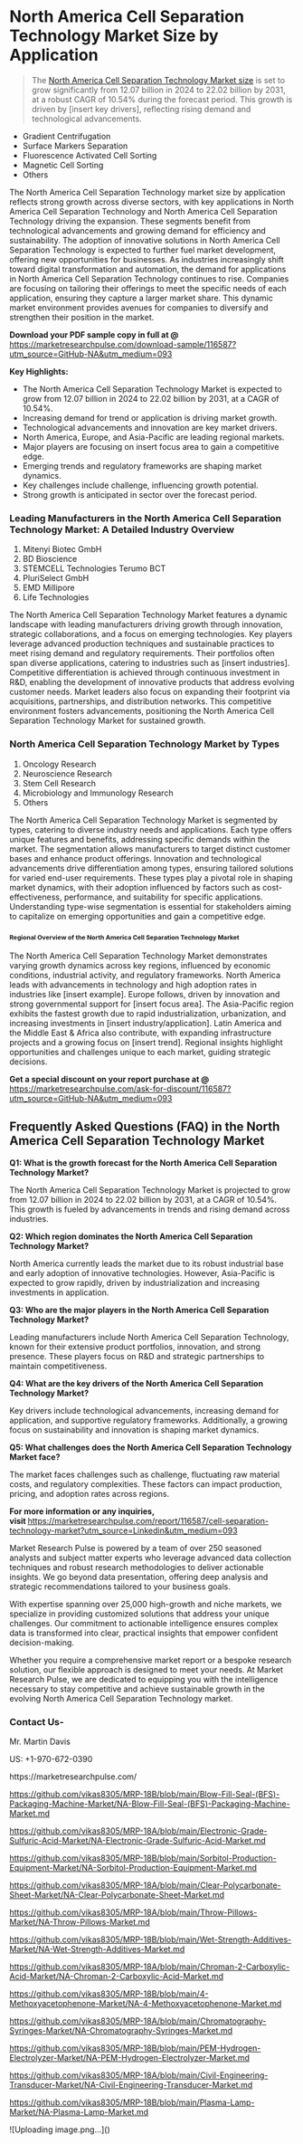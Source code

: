 <h1>North America Cell Separation Technology Market&nbsp;Size by Application</h1><blockquote><p>The <a href="https://marketresearchpulse.com/download-sample/116587?utm_source=GitHub-NA&amp;utm_medium=093">North America Cell Separation Technology Market size</a> is set to grow significantly from 12.07 billion in 2024 to 22.02 billion by 2031, at a robust CAGR of 10.54% during the forecast period. This growth is driven by [insert key drivers], reflecting rising demand and technological advancements.</p></blockquote><ul><li>Gradient Centrifugation<li> Surface Markers Separation<li> Fluorescence Activated Cell Sorting<li> Magnetic Cell Sorting<li> Others</li></ul><p>The North America Cell Separation Technology market size by application reflects strong growth across diverse sectors, with key applications in North America Cell Separation Technology and North America Cell Separation Technology driving the expansion. These segments benefit from technological advancements and growing demand for efficiency and sustainability. The adoption of innovative solutions in North America Cell Separation Technology is expected to further fuel market development, offering new opportunities for businesses. As industries increasingly shift toward digital transformation and automation, the demand for applications in North America Cell Separation Technology continues to rise. Companies are focusing on tailoring their offerings to meet the specific needs of each application, ensuring they capture a larger market share. This dynamic market environment provides avenues for companies to diversify and strengthen their position in the market.</p><p><strong>Download your PDF sample copy in full at @ </strong><a href="https://marketresearchpulse.com/download-sample/116587?utm_source=GitHub-NA&amp;utm_medium=093">https://marketresearchpulse.com/download-sample/116587?utm_source=GitHub-NA&amp;utm_medium=093</a></p><p><strong>Key Highlights: </strong></p><ul><li>The North America Cell Separation Technology Market is expected to grow from 12.07 billion in 2024 to 22.02 billion by 2031, at a CAGR of 10.54%.</li><li>Increasing demand for trend or application is driving market growth.</li><li>Technological advancements and innovation are key market drivers.</li><li>North America, Europe, and Asia-Pacific are leading regional markets.</li><li>Major players are focusing on insert focus area to gain a competitive edge.</li><li>Emerging trends and regulatory frameworks are shaping market dynamics.</li><li>Key challenges include challenge, influencing growth potential.</li><li>Strong growth is anticipated in sector over the forecast period.</li></ul><h3>Leading Manufacturers in the North America Cell Separation Technology Market: A Detailed Industry Overview</h3><ol><li>Mitenyi Biotec GmbH</li><li>BD Bioscience</li><li>STEMCELL Technologies Terumo BCT</li><li>PluriSelect GmbH</li><li>EMD Millipore</li><li>Life Technologies</li></ol><div class="flex max-w-full flex-col flex-grow"><div class="min-h-8 text-message flex w-full flex-col items-end gap-2 whitespace-normal break-words [.text-message+&amp;]:mt-5" dir="auto" data-message-author-role="assistant" data-message-id="fd8432e4-4910-450d-b182-61b7bfb0a01f" data-message-model-slug="gpt-4o"><div class="flex w-full flex-col gap-1 empty:hidden first:pt-[3px]"><div class="markdown prose w-full break-words dark:prose-invert light"><p>The North America Cell Separation Technology Market features a dynamic landscape with leading manufacturers driving growth through innovation, strategic collaborations, and a focus on emerging technologies. Key players leverage advanced production techniques and sustainable practices to meet rising demand and regulatory requirements. Their portfolios often span diverse applications, catering to industries such as [insert industries]. Competitive differentiation is achieved through continuous investment in R&amp;D, enabling the development of innovative products that address evolving customer needs. Market leaders also focus on expanding their footprint via acquisitions, partnerships, and distribution networks. This competitive environment fosters advancements, positioning the North America Cell Separation Technology Market for sustained growth.</p></div></div></div></div><h3>North America Cell Separation Technology Market by Types</h3><ol><li>Oncology Research<li> Neuroscience Research<li> Stem Cell Research<li> Microbiology and Immunology Research<li> Others</li></ol><div class="flex max-w-full flex-col flex-grow"><div class="min-h-8 text-message flex w-full flex-col items-end gap-2 whitespace-normal break-words [.text-message+&amp;]:mt-5" dir="auto" data-message-author-role="assistant" data-message-id="084470be-0bb7-4664-bddf-5156b4f41249" data-message-model-slug="gpt-4o-mini"><div class="flex w-full flex-col gap-1 empty:hidden first:pt-[3px]"><div class="markdown prose w-full break-words dark:prose-invert light"><p>The North America Cell Separation Technology Market is segmented by types, catering to diverse industry needs and applications. Each type offers unique features and benefits, addressing specific demands within the market. The segmentation allows manufacturers to target distinct customer bases and enhance product offerings. Innovation and technological advancements drive differentiation among types, ensuring tailored solutions for varied end-user requirements. These types play a pivotal role in shaping market dynamics, with their adoption influenced by factors such as cost-effectiveness, performance, and suitability for specific applications. Understanding type-wise segmentation is essential for stakeholders aiming to capitalize on emerging opportunities and gain a competitive edge.</p></div></div></div></div><h3><span style="font-size: 11px;">Regional Overview of the North America Cell Separation Technology Market</span></h3><div class="flex max-w-full flex-col flex-grow"><div class="min-h-8 text-message flex w-full flex-col items-end gap-2 whitespace-normal break-words [.text-message+&amp;]:mt-5" dir="auto" data-message-author-role="assistant" data-message-id="e9038762-ce64-4e30-91c9-9bd413514231" data-message-model-slug="gpt-4o-mini"><div class="flex w-full flex-col gap-1 empty:hidden first:pt-[3px]"><div class="markdown prose w-full break-words dark:prose-invert light"><p>The North America Cell Separation Technology Market demonstrates varying growth dynamics across key regions, influenced by economic conditions, industrial activity, and regulatory frameworks. North America leads with advancements in technology and high adoption rates in industries like [insert example]. Europe follows, driven by innovation and strong governmental support for [insert focus area]. The Asia-Pacific region exhibits the fastest growth due to rapid industrialization, urbanization, and increasing investments in [insert industry/application]. Latin America and the Middle East &amp; Africa also contribute, with expanding infrastructure projects and a growing focus on [insert trend]. Regional insights highlight opportunities and challenges unique to each market, guiding strategic decisions.</p></div></div></div></div><p><strong>Get a special discount on your report purchase at @ </strong><a href="https://marketresearchpulse.com/ask-for-discount/116587?utm_source=GitHub-NA&amp;utm_medium=093">https://marketresearchpulse.com/ask-for-discount/116587?utm_source=GitHub-NA&amp;utm_medium=093</a></p><h2>Frequently Asked Questions (FAQ) in the North America Cell Separation Technology Market</h2><p><strong>Q1: What is the growth forecast for the North America Cell Separation Technology Market?</strong></p><p>The North America Cell Separation Technology Market is projected to grow from 12.07 billion in 2024 to 22.02 billion by 2031, at a CAGR of 10.54%. This growth is fueled by advancements in trends and rising demand across industries.</p><p><strong>Q2: Which region dominates the North America Cell Separation Technology Market?</strong></p><p>North America currently leads the market due to its robust industrial base and early adoption of innovative technologies. However, Asia-Pacific is expected to grow rapidly, driven by industrialization and increasing investments in application.</p><p><strong>Q3: Who are the major players in the North America Cell Separation Technology Market?</strong></p><p>Leading manufacturers include North America Cell Separation Technology, known for their extensive product portfolios, innovation, and strong presence. These players focus on R&amp;D and strategic partnerships to maintain competitiveness.</p><p><strong>Q4: What are the key drivers of the North America Cell Separation Technology Market?</strong></p><p>Key drivers include technological advancements, increasing demand for application, and supportive regulatory frameworks. Additionally, a growing focus on sustainability and innovation is shaping market dynamics.</p><p><strong>Q5: What challenges does the North America Cell Separation Technology Market face?</strong></p><p>The market faces challenges such as challenge, fluctuating raw material costs, and regulatory complexities. These factors can impact production, pricing, and adoption rates across regions.</p><p><strong>For more information or any inquiries, visit&nbsp;</strong><a href="https://marketresearchpulse.com/report/116587/cell-separation-technology-market?utm_source=Linkedin&utm_medium=093">https://marketresearchpulse.com/report/116587/cell-separation-technology-market?utm_source=Linkedin&utm_medium=093</a></p><p>Market Research Pulse is powered by a team of over 250 seasoned analysts and subject matter experts who leverage advanced data collection techniques and robust research methodologies to deliver actionable insights. We go beyond data presentation, offering deep analysis and strategic recommendations tailored to your business goals.</p><p>With expertise spanning over 25,000 high-growth and niche markets, we specialize in providing customized solutions that address your unique challenges. Our commitment to actionable intelligence ensures complex data is transformed into clear, practical insights that empower confident decision-making.</p><p>Whether you require a comprehensive market report or a bespoke research solution, our flexible approach is designed to meet your needs. At Market Research Pulse, we are dedicated to equipping you with the intelligence necessary to stay competitive and achieve sustainable growth in the evolving North America Cell Separation Technology market.</p><h3><strong>Contact Us-</strong></h3><p>Mr. Martin Davis</p><p>US: +1-970-672-0390</p><p>https://marketresearchpulse.com/</p><p><a href="https://github.com/vikas8305/MRP-18B/blob/main/Blow-Fill-Seal-(BFS)-Packaging-Machine-Market/NA-Blow-Fill-Seal-(BFS)-Packaging-Machine-Market.md">https://github.com/vikas8305/MRP-18B/blob/main/Blow-Fill-Seal-(BFS)-Packaging-Machine-Market/NA-Blow-Fill-Seal-(BFS)-Packaging-Machine-Market.md</a></p><p><a href="https://github.com/vikas8305/MRP-18A/blob/main/Electronic-Grade-Sulfuric-Acid-Market/NA-Electronic-Grade-Sulfuric-Acid-Market.md">https://github.com/vikas8305/MRP-18A/blob/main/Electronic-Grade-Sulfuric-Acid-Market/NA-Electronic-Grade-Sulfuric-Acid-Market.md</a></p><p><a href="https://github.com/vikas8305/MRP-18B/blob/main/Sorbitol-Production-Equipment-Market/NA-Sorbitol-Production-Equipment-Market.md">https://github.com/vikas8305/MRP-18B/blob/main/Sorbitol-Production-Equipment-Market/NA-Sorbitol-Production-Equipment-Market.md</a></p><p><a href="https://github.com/vikas8305/MRP-18A/blob/main/Clear-Polycarbonate-Sheet-Market/NA-Clear-Polycarbonate-Sheet-Market.md">https://github.com/vikas8305/MRP-18A/blob/main/Clear-Polycarbonate-Sheet-Market/NA-Clear-Polycarbonate-Sheet-Market.md</a></p><p><a href="https://github.com/vikas8305/MRP-18A/blob/main/Throw-Pillows-Market/NA-Throw-Pillows-Market.md">https://github.com/vikas8305/MRP-18A/blob/main/Throw-Pillows-Market/NA-Throw-Pillows-Market.md</a></p><p><a href="https://github.com/vikas8305/MRP-18B/blob/main/Wet-Strength-Additives-Market/NA-Wet-Strength-Additives-Market.md">https://github.com/vikas8305/MRP-18B/blob/main/Wet-Strength-Additives-Market/NA-Wet-Strength-Additives-Market.md</a></p><p><a href="https://github.com/vikas8305/MRP-18A/blob/main/Chroman-2-Carboxylic-Acid-Market/NA-Chroman-2-Carboxylic-Acid-Market.md">https://github.com/vikas8305/MRP-18A/blob/main/Chroman-2-Carboxylic-Acid-Market/NA-Chroman-2-Carboxylic-Acid-Market.md</a></p><p><a href="https://github.com/vikas8305/MRP-18B/blob/main/4-Methoxyacetophenone-Market/NA-4-Methoxyacetophenone-Market.md">https://github.com/vikas8305/MRP-18B/blob/main/4-Methoxyacetophenone-Market/NA-4-Methoxyacetophenone-Market.md</a></p><p><a href="https://github.com/vikas8305/MRP-18A/blob/main/Chromatography-Syringes-Market/NA-Chromatography-Syringes-Market.md">https://github.com/vikas8305/MRP-18A/blob/main/Chromatography-Syringes-Market/NA-Chromatography-Syringes-Market.md</a></p><p><a href="https://github.com/vikas8305/MRP-18B/blob/main/PEM-Hydrogen-Electrolyzer-Market/NA-PEM-Hydrogen-Electrolyzer-Market.md">https://github.com/vikas8305/MRP-18B/blob/main/PEM-Hydrogen-Electrolyzer-Market/NA-PEM-Hydrogen-Electrolyzer-Market.md</a></p><p><a href="https://github.com/vikas8305/MRP-18A/blob/main/Civil-Engineering-Transducer-Market/NA-Civil-Engineering-Transducer-Market.md">https://github.com/vikas8305/MRP-18A/blob/main/Civil-Engineering-Transducer-Market/NA-Civil-Engineering-Transducer-Market.md</a></p><p><a href="https://github.com/vikas8305/MRP-18B/blob/main/Plasma-Lamp-Market/NA-Plasma-Lamp-Market.md">https://github.com/vikas8305/MRP-18B/blob/main/Plasma-Lamp-Market/NA-Plasma-Lamp-Market.md</a></p>
![Uploading image.png…]()
